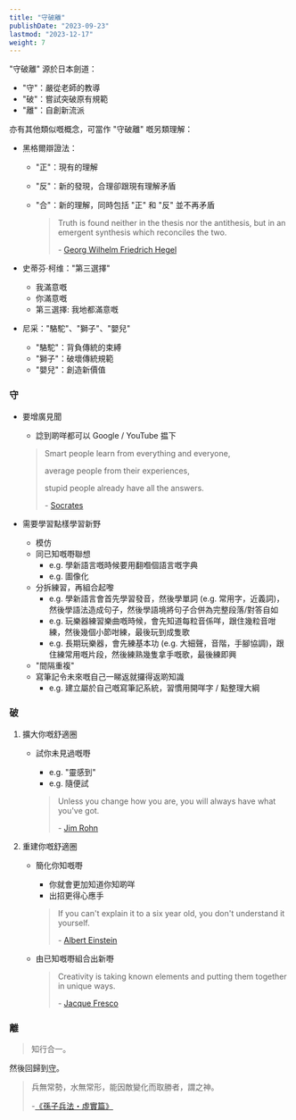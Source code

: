 ```yaml
---
title: "守破離"
publishDate: "2023-09-23"
lastmod: "2023-12-17"
weight: 7
---
```


"守破離" 源於日本劍道：

- "守"：嚴從老師的教導
- "破"：嘗試突破原有規範
- "離"：自創新流派

亦有其他類似嘅概念，可當作 "守破離" 嘅另類理解：

- 黑格爾辯證法：

  - "正"：現有的理解
  - "反"：新的發現，合理卻跟現有理解矛盾
  - "合"：新的理解，同時包括 "正" 和 "反" 並不再矛盾

    > Truth is found neither in the thesis nor the antithesis, but in an emergent
    > synthesis which reconciles the two.
    >
    > \- [Georg Wilhelm Friedrich Hegel](https://www.goodreads.com/quotes/130931-truth-is-found-neither-in-the-thesis-nor-the-antithesis)

- 史蒂芬·柯维："第三選擇"

  - 我滿意嘅
  - 你滿意嘅
  - 第三選擇: 我地都滿意嘅

- 尼采："駱駝"、"獅子"、"嬰兒"

  - "駱駝"：背負傳統的束縛
  - "獅子"：破壞傳統規範
  - "嬰兒"：創造新價值

### 守

- 要增廣見聞

  - 諗到啲咩都可以 Google / YouTube 揾下

  > Smart people learn from everything and everyone,
  >
  > average people from their experiences,
  >
  > stupid people already have all the answers.
  >
  > \- [Socrates](https://www.goodreads.com/quotes/10408021-smart-people-learn-from-everything-and-everyone-average-people-from)

- 需要學習點樣學習新野

  - 模仿
  - 同已知嘅嘢聯想
    - e.g. 學新語言嘅時候要用翻嗰個語言嘅字典
    - e.g. 圖像化
  - 分拆練習，再組合起嚟
    - e.g. 學新語言會首先學習發音，然後學單詞 (e.g. 常用字，近義詞)，然後學語法造成句子，然後學語境將句子合併為完整段落/對答自如
    - e.g. 玩樂器練習樂曲嘅時候，會先知道每粒音係咩，跟住幾粒音咁練，然後幾個小節咁練，最後玩到成隻歌
    - e.g. 長期玩樂器，會先練基本功 (e.g. 大細聲，音階，手腳協調)，跟住練常用嘅片段，然後練熟幾隻拿手嘅歌，最後練即興
  - "間隔重複"
  - 寫筆記令未來嘅自己一睇返就攞得返啲知識
    - e.g. 建立屬於自己嘅寫筆記系統，習慣用開咩字 / 點整理大綱

### 破

1. 擴大你嘅舒適圈

   - 試你未見過嘅嘢

     - e.g. "靈感到"
     - e.g. 隨便試

     > Unless you change how you are, you will always have what you've got.
     >
     > \- [Jim Rohn](https://www.goodreads.com/quotes/364884-unless-you-change-how-you-are-you-will-always-have)

2. 重建你嘅舒適圈

   - 簡化你知嘅嘢

     - 你就會更加知道你知啲咩
     - 出招更得心應手

     > If you can't explain it to a six year old, you don't understand it yourself.
     >
     > \- [Albert Einstein](https://www.goodreads.com/quotes/19421-if-you-can-t-explain-it-to-a-six-year-old)

   - 由已知嘅嘢組合出新嘢

     > Creativity is taking known elements and putting them together in unique
     > ways.
     >
     > \- [Jacque Fresco](https://quotefancy.com/quote/1196029/Jacque-Fresco-Creativity-is-taking-known-elements-and-putting-them-together-in-unique)

### 離

> 知行合一。

然後回歸到[守](#守)。

> 兵無常勢，水無常形，能因敵變化而取勝者，謂之神。
>
> \-[《孫子兵法・虛實篇》](https://web.nutn.edu.tw/gac370/teaching/chapter/sun_Z.htm#6)
